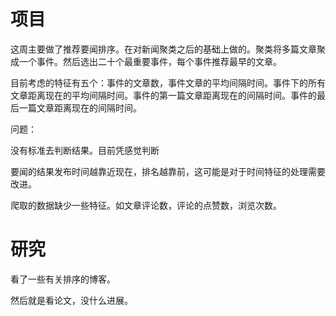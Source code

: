 # 项目

这周主要做了推荐要闻排序。在对新闻聚类之后的基础上做的。聚类将多篇文章聚成一个事件。然后选出二十个最重要事件，每个事件推荐最早的文章。

目前考虑的特征有五个：事件的文章数，事件文章的平均间隔时间。事件下的所有文章距离现在的平均间隔时间。事件的第一篇文章距离现在的间隔时间。事件的最后一篇文章距离现在的间隔时间。

问题：

没有标准去判断结果。目前凭感觉判断

要闻的结果发布时间越靠近现在，排名越靠前，这可能是对于时间特征的处理需要改进。

爬取的数据缺少一些特征。如文章评论数，评论的点赞数，浏览次数。

# 研究

看了一些有关排序的博客。

然后就是看论文，没什么进展。

